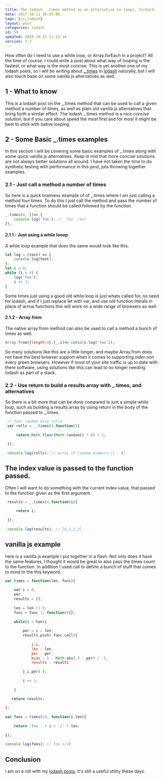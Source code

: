 ```yaml
---
title: The lodash _.times method as an alternative to loops, forEach.
date: 2017-10-11 16:35:00
tags: [js,lodash]
layout: post
categories: lodash
id: 59
updated: 2018-10-25 11:13:19
version: 1.7
---
```


How often do I need to use a while loop, or Array.forEach in a project? All the time of course. I could write a post about what way of looping is the fastest, or what way is the most concise. This is yet another one of my lodash posts, so I will be writing about [\_.times](https://lodash.com/docs/4.17.4#times) in [lodash](https://lodash.com/) naturally, but I will also touch base on some vanilla js alternatives as well.

<!-- more -->

## 1 - What to know

This is a lodash post on the \_.times method that can be used to call a given method a number of times, as well as plain old vanilla js alternatives that bring forth a similar effect. The lodash \_.times method is a nice concise solution, but if you care about speed the most first and for most it might be best to stick with native looping.

## 2 - Some Basic \_.times examples

In this section I will be covering some basic examples of \_.times along with some quick vanilla js alternatives. Keep in mid that more concise solutions are not always better solutions all around. I have not taken the time to do synthetic testing with performance in this post, juts throwing together examples.

### 2.1 - Just call a method a number of times

So here is a quick brainless example of of \_.times where I am just calling a method four times. To do this I just call the method and pass the number of times that a function should be called followed by the function.

```js
_.times(4, ()=> {
    console.log('foo'); // 'foo' (4x)
});
```
#### 2.1.1 - Just using a while looop

A while loop example that does the same would look like this.

```js
let log = (text) => {
    console.log(text);
};
let i = 0;
while (i < 4) {
    log('foo');
    i += 1;
}
```

Some times just using a good old while loop is just whats called for, no need for lodash, and if I just replace let with var, and use old function literals in place of arrow functions this will work on a wide range of browsers as well.

#### 2.1.2 - Array.from

The native array.from method can also be used to call a method a bunch of times as well.

```js
Array.from({length:4},(_,i)=> console.log('foo'));
```

So many solutions like this are a little longer, and maybe Array.from does not have the best browser support when it comes to supporting older non every green browsers. However if most of your site traffic is up to date with there software, using solutions like this can lead to no longer needing lodash as part of a stack.

### 2.2 - Use return to build a results array with \_.times, and alternatives

So there is a bit more that can be done compared to just a simple while loop, such as building a results array by using return in the body of the function passed to \_.times.

```js
 // four random dice rolls
 var rolls = _.times(4,function(){
 
     return Math.floor(Math.random() * 6) + 1;
 
 });
 
 console.log(rolls); // array of random numbers (1 - 6)
```

## The index value is passed to the function passed.

Often I will want to do something with the current index value, that passed to the function given as the first argument.

```js
 results = _.times(4,function(i){
 
     return i;
 
 });
 
 console.log(results); // [0,1,2,3]
```

## vanilla js example

here is a vanilla js example I put together in a flash. Not only does it have the same features, I thought it would be great to also pass the times count to the function. In addition I used call to define a bunch of stuff that comes to mind to the this keyword.

```js
var times = function(len, func){
 
    var i = 0,
    per,
    results = [];
 
    len = len || 0;
    func = func || function(){};
 
    while(i < len){
 
        per = i / len;
        results.push( func.call({
 
            i:i,
            len : len,
            per : per,
            bias : 1 - Math.abs(.5 - per) / .5,
            results : results
 
        },i,per) );
 
        i += 1;
 
    }

   return results;
 
};
 
var foos = times(10, function(i,len){
 
    return 'foo ' + i + '/' + len;
 
});
 
console.log(foos); // foo x/10
```

## Conclusion

I am on a roll with my [lodash posts](/categories/lodash/), it's still a useful utility these days.